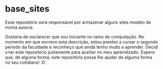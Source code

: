 # base_sites
 Esse repositório será responsável por armazenar alguns sites modelo de minha autoria. 
 
Gostaria de esclarecer que sou iniciante no ramo de computação. No momento em que escrevo esta descrição, estou prestes a cursar o segundo período da faculdade e reconheço que ainda tenho muito a aprender. Decidi criar este repositório justamente para auxiliar no meu aprendizado. Espero que, de alguma forma, este repositório possa lhe ajudar de alguma forma no seu cotidiano! :D
